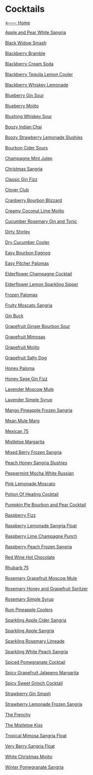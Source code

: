 # Cocktails

[<--- Home](../about.md)

[Apple and Pear White Sangria](./apple-and-pear-white-sangria.md)<br><br>
[Black Widow Smash](./black-widow-smash.md)<br><br>
[Blackberry Bramble](./blackberry-bramble.md)<br><br>
[Blackberry Cream Soda](./blackberry-cream-soda.md)<br><br>
[Blackberry Tequila Lemon Cooler](./blackberry-tequila-lemon-cooler.md)<br><br>
[Blackberry Whiskey Lemonade](./blackberry-whiskey-lemonade.md)<br><br>
[Blueberry Gin Sour](./blueberry-gin-sour.md)<br><br>
[Blueberry Mojito](./blueberry-mojito.md)<br><br>
[Blushing Whiskey Sour](./blushing-whiskey-sour.md)<br><br>
[Boozy Indian Chai](./boozy-indian-chai.md)<br><br>
[Boozy Strawberry Lemonade Slushies](./boozy-strawberry-lemonade-slushies.md)<br><br>
[Bourbon Cider Sours](./bourbon-cider-sours.md)<br><br>
[Champagne Mint Julep](./champagne-mint-julep.md)<br><br>
[Christmas Sangria](./christmas-sangria.md)<br><br>
[Classic Gin Fizz](./classic-gin-fizz.md)<br><br>
[Clover Club](./clover-club.md)<br><br>
[Cranberry Bourbon Blizzard](./cranberry-bourbon-blizzard.md)<br><br>
[Creamy Coconut Lime Mojito](./creamy-coconut-lime-mojito.md)<br><br>
[Cucumber Rosemary Gin and Tonic](./cucumber-rosemary-gin-and-tonic.md)<br><br>
[Dirty Shirley](./dirty-shirley.md)<br><br>
[Dry Cucumber Cooler](./dry-cucumber-cooler.md)<br><br>
[Easy Bourbon Eggnog](./easy-bourbon-eggnog.md)<br><br>
[Easy Pitcher Palomas](./easy-pitcher-palomas.md)<br><br>
[Elderflower Champagne Cocktail](./elderflower-champagne-cocktail.md)<br><br>
[Elderflower Lemon Sparkling Sipper](./elderflower-lemon-sparkling-sipper.md)<br><br>
[Frozen Palomas](./frozen-palomas.md)<br><br>
[Fruity Moscato Sangria](./fruity-moscato-sangria.md)<br><br>
[Gin Buck](./gin-buck.md)<br><br>
[Grapefruit Ginger Bourbon Sour](./grapefruit-ginger-bourbon-sour.md)<br><br>
[Grapefruit Mimosas](./grapefruit-mimosas.md)<br><br>
[Grapefruit Mojito](./grapefruit-mojito.md)<br><br>
[Grapefruit Salty Dog](./grapefruit-salty-dog.md)<br><br>
[Honey Paloma](./honey-paloma.md)<br><br>
[Honey Sage Gin Fizz](./honey-sage-gin-fizz.md)<br><br>
[Lavender Moscow Mule](./lavender-moscow-mule.md)<br><br>
[Lavender Simple Syrup](./lavender-simple-syrup.md)<br><br>
[Mango Pineapple Frozen Sangria](./mango-pineapple-frozen-sangria.md)<br><br>
[Mean Mule Marg](./mean-mule-marg.md)<br><br>
[Mexican 75](./mexican-75.md)<br><br>
[Mistletoe Margarita](./mistletoe-margarita.md)<br><br>
[Mixed Berry Frozen Sangria](./mixed-berry-frozen-sangria.md)<br><br>
[Peach Honey Sangria Slushies](./peach-honey-sangria-slushies.md)<br><br>
[Peppermint Mocha White Russian](./peppermint-mocha-white-russian.md)<br><br>
[Pink Lemonade Moscato](./pink-lemonade-moscato.md)<br><br>
[Potion Of Healing Cocktail](./potion-of-healing-cocktail.md)<br><br>
[Pumpkin Pie Bourbon and Pear Cocktail](./pumpkin-pie-bourbon-and-pear-cocktail.md)<br><br>
[Raspberry Fizz](./raspberry-fizz.md)<br><br>
[Raspberry Lemonade Sangria Float](./raspberry-lemonade-sangria-float.md)<br><br>
[Raspberry Lime Champagne Punch](./raspberry-lime-champagne-punch.md)<br><br>
[Raspberry Peach Frozen Sangria](./raspberry-peach-frozen-sangria.md)<br><br>
[Red Wine Hot Chocolate](./red-wine-hot-chocolate.md)<br><br>
[Rhubarb 75](./rhubarb-75.md)<br><br>
[Rosemary Grapefruit Moscow Mule](./rosemary-grapefruit-moscow-mule.md)<br><br>
[Rosemary Honey and Grapefruit Spritzer](./rosemary-honey-and-grapefruit-spritzer.md)<br><br>
[Rosemary Simple Syrup](./rosemary-simple-syrup.md)<br><br>
[Rum Pineapple Coolers](./rum-pineapple-coolers.md)<br><br>
[Sparkling Apple Cider Sangria](./sparkling-apple-cider-sangria.md)<br><br>
[Sparkling Apple Sangria](./sparkling-apple-sangria.md)<br><br>
[Sparkling Rosemary Limeade](./sparkling-rosemary-limeade.md)<br><br>
[Sparkling White Peach Sangria](./sparkling-white-peach-sangria.md)<br><br>
[Spiced Pomegranate Cocktail](./spiced-pomegranate-cocktail.md)<br><br>
[Spicy Grapefruit Jalapeno Margarita](./spicy-grapefruit-jalapeno-margarita.md)<br><br>
[Spicy Sweet Grinch Cocktail](./spicy-sweet-grinch-cocktail.md)<br><br>
[Strawberry Gin Smash](./strawberry-gin-smash.md)<br><br>
[Strawberry Lemonade Frozen Sangria](./strawberry-lemonade-frozen-sangria.md)<br><br>
[The Frenchy](./the-frenchy.md)<br><br>
[The Mistletoe Kiss](./the-mistletoe-kiss.md)<br><br>
[Tropical Mimosa Sangria Float](./tropical-mimosa-sangria-float.md)<br><br>
[Very Berry Sangria Float](./very-berry-sangria-float.md)<br><br>
[White Christmas Mojito](./white-christmas-mojito.md)<br><br>
[Winter Pomegranate Sangria](./winter-pomegranate-sangria.md)<br><br>
